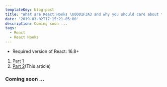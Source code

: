 ```yaml
---
templateKey: blog-post
title: "What are React Hooks \U0001F3A3 and why you should care about them (Part 2)"
date: '2019-03-02T17:15:21-05:00'
description: Coming soon ...
tags:
  - React
  - React Hooks
---
```

* Required version of React: 16.8+

1. [Part 1](https://blog.sardor.io/blog/2019-03-02-what-are-react-hooks-%F0%9F%8E%A3-and-why-you-should-care-about-them-part-2/) 
2. [Part 2](https://blog.sardor.io/blog/2019-03-02-what-are-react-hooks-%F0%9F%8E%A3-and-why-you-should-care-about-them-part-1/)(This article)

### Coming soon ...
